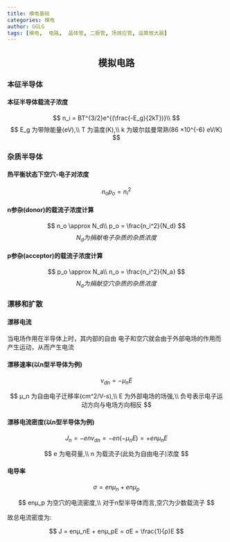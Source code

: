 ```yaml
---
title: 模电基础
categories: 模电
author: GGLG
tags: [模电,  电路,  晶体管, 二极管, 场效应管, 运算放大器]
---
```


## <center>模拟电路

### 本征半导体

#### 本征半导体载流子浓度
$$
n_i = BT^{3/2}e^{(\frac{-E_g}{2kT})}\\
$$
$$
E_g 为带隙能量(eV),\\
T 为温度(K),\\
k 为玻尔兹曼常熟(86 ×10^{-6} eV/K)
$$

### 杂质半导体

#### 热平衡状态下空穴-电子对浓度
$$
n_o p_o = n_i^2
$$

#### n参杂(donor)的载流子浓度计算
$$
n_o \approx N_d\\
p_o = \frac{n_i^2}{N_d}
$$
$$
N_d 为捐献电子杂质的杂质浓度
$$

#### p参杂(acceptor)的载流子浓度计算
$$
p_o \approx N_a\\
n_o = \frac{n_i^2}{N_a}
$$
$$
N_a 为捐献空穴杂质的杂质浓度
$$

### 漂移和扩散

#### 漂移电流

<p>当电场作用在半导体上时，其内部的自由
电子和空穴就会由于外部电场的作用而产生运动，从而产生电流</p>

#### 漂移速率(以n型半导体为例)
$$
v_{dn} = -μ_nE
$$

$$
μ_n 为自由电子迁移率(cm^2/V-s),\\
E 为外部电场的场强,\\
负号表示电子运动方向与电场方向相反
$$

#### 漂移电流密度(以n型半导体为例)
$$
J_n = -env_{dn} = -en(-μ_nE) = +enμ_nE
$$

$$
e 为电荷量,\\
n 为载流子(此处为自由电子)浓度
$$

#### 电导率
$$
σ = enμ_n + enμ_p
$$

$$
enμ_p 为空穴的电流密度,\\
对于n型半导体而言,空穴为少数载流子
$$

<p>故总电流密度为:</p>

$$
J = enμ_nE + enμ_pE = σE = \frac{1}{ρ}E
$$